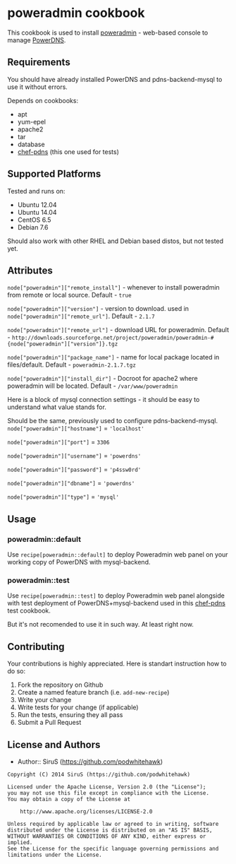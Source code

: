 # poweradmin cookbook

This cookbook is used to install [poweradmin](http://www.poweradmin.org/) - web-based console to manage [PowerDNS](https://www.powerdns.com/).

## Requirements
You should have already installed PowerDNS and pdns-backend-mysql to use it without errors.

Depends on cookbooks:

- apt
- yum-epel
- apache2
- tar
- database
- [chef-pdns](https://github.com/podwhitehawk/chef-pdns) (this one used for tests)

## Supported Platforms
Tested and runs on:

- Ubuntu 12.04
- Ubuntu 14.04
- CentOS 6.5
- Debian 7.6

Should also work with other RHEL and Debian based distos, but not tested yet.

## Attributes

`node["poweradmin"]["remote_install"]` - whenever to install poweradmin from remote or local source. Default - `true`

`node["poweradmin"]["version"]` - version to download. used in `node["poweradmin"]["remote_url"]`. Default - `2.1.7`

`node["poweradmin"]["remote_url"]` - download URL for poweradmin. Default - `http://downloads.sourceforge.net/project/poweradmin/poweradmin-#{node["poweradmin"]["version"]}.tgz`

`node["poweradmin"]["package_name"]` - name for local package located in files/default. Default - `poweradmin-2.1.7.tgz`

`node["poweradmin"]["install_dir"]` - Docroot for apache2 where poweradmin will be located. Default - `/var/www/poweradmin`

Here is a block of mysql connection settings - it should be easy to understand what value stands for.

Should be the same, previously used to configure pdns-backend-mysql.
`node["poweradmin"]["hostname"]` = `'localhost'`

`node["poweradmin"]["port"]` = `3306`

`node["poweradmin"]["username"]` = `'powerdns'`

`node["poweradmin"]["password"]` = `'p4ssw0rd'`

`node["poweradmin"]["dbname"]` = `'powerdns'`

`node["poweradmin"]["type"]` = `'mysql'`

## Usage

### poweradmin::default
Use `recipe[poweradmin::default]` to deploy Poweradmin web panel on your working copy of PowerDNS with mysql-backend.

### poweradmin::test
Use `recipe[poweradmin::test]` to deploy Poweradmin web panel alongside with test deployment of PowerDNS+mysql-backend used in this [chef-pdns](https://github.com/podwhitehawk/chef-pdns) test cookbook.

But it's not recomended to use it in such way. At least right now.


## Contributing
Your contributions is highly appreciated.
Here is standart instruction how to do so:

1. Fork the repository on Github
2. Create a named feature branch (i.e. `add-new-recipe`)
3. Write your change
4. Write tests for your change (if applicable)
5. Run the tests, ensuring they all pass
6. Submit a Pull Request

## License and Authors
- Author:: SiruS (https://github.com/podwhitehawk)
```text
Copyright (C) 2014 SiruS (https://github.com/podwhitehawk)

Licensed under the Apache License, Version 2.0 (the "License");
you may not use this file except in compliance with the License.
You may obtain a copy of the License at

    http://www.apache.org/licenses/LICENSE-2.0

Unless required by applicable law or agreed to in writing, software
distributed under the License is distributed on an "AS IS" BASIS,
WITHOUT WARRANTIES OR CONDITIONS OF ANY KIND, either express or implied.
See the License for the specific language governing permissions and
limitations under the License.
```
